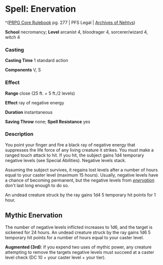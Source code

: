 # Spell: Enervation

^([PRPG Core Rulebook][ss-enervation] pg. 277 | PFS Legal | [Archives of Nehtys][sn-enervation])

**School** necromancy; **Level** arcanist 4, bloodrager 4, sorcerer/wizard 4, witch 4

### Casting

**Casting Time** 1 standard action  

**Components** V, S

### Effect

**Range** close (25 ft. + 5 ft./2 levels)  

**Effect** ray of negative energy  

**Duration** instantaneous  

**Saving Throw** none; **Spell Resistance** yes

### Description

You point your finger and fire a black ray of negative energy that suppresses the life force of any living creature it strikes. You must make a ranged touch attack to hit. If you hit, the subject gains 1d4 temporary negative levels (see Special Abilities). Negative levels stack.  

Assuming the subject survives, it regains lost levels after a number of hours equal to your caster level (maximum 15 hours). Usually, negative levels have a chance of becoming permanent, but the negative levels from _[enervation]_ don't last long enough to do so.  

An undead creature struck by the ray gains 1d4 5 temporary hit points for 1 hour.

## Mythic Enervation

The number of negative levels inflicted increases to 1d6, and the target is sickened for 24 hours. An undead creature struck by the ray gains 1d6 5 temporary hit points for a number of hours equal to your caster level.   

**Augmented (3rd)**: If you expend two uses of mythic power, any creature attempting to remove the targets negative levels must succeed at a caster level check (DC 10 + your caster level + your tier).

[ss-enervation]: http://paizo.com/pathfinderRPG/v57
[sn-enervation]: http://www.archivesofnethys.com/SpellDisplay.aspx?ItemName=Enervation
[enervation]: http://www.archivesofnethys.com/SpellDisplay.aspx?ItemName=enervation